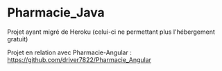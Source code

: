 # Pharmacie_Java

Projet ayant migré de Heroku (celui-ci ne permettant plus l'hébergement gratuit)

Projet en relation avec Pharmacie-Angular : 
https://github.com/driver7822/Pharmacie_Angular
